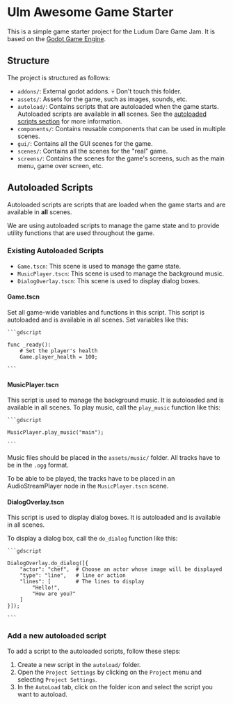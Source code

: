 # Ulm Awesome Game Starter

This is a simple game starter project for the Ludum Dare Game Jam. It is based on the [Godot Game Engine](
https://godotengine.org/).

## Structure

The project is structured as follows:

- `addons/`: External godot addons. 💀 Don't touch this folder.
- `assets/`: Assets for the game, such as images, sounds, etc.
- `autoload/`: Contains scripts that are autoloaded when the game starts. Autoloaded scripts are available in **all** scenes. See the [autoloaded scripts section](#autoloaded-scripts) for more information.
- `components/`: Contains reusable components that can be used in multiple scenes.
- `gui/`: Contains all the GUI scenes for the game.
- `scenes/`: Contains all the scenes for the "real" game.
- `screens/`: Contains the scenes for the game's screens, such as the main menu, game over screen, etc.

## Autoloaded Scripts

Autoloaded scripts are scripts that are loaded when the game starts and are available in **all** scenes.

We are using autoloaded scripts to manage the game state and to provide utility functions that are used throughout the game.

### Existing Autoloaded Scripts

- `Game.tscn`: This scene is used to manage the game state.
- `MusicPlayer.tscn`: This scene is used to manage the background music.
- `DialogOverlay.tscn`: This scene is used to display dialog boxes.

#### Game.tscn

Set all game-wide variables and functions in this script. This script is autoloaded and is available in all scenes.
Set variables like this:

    ```gdscript

    func _ready():
        # Set the player's health
        Game.player_health = 100;

    ```

#### MusicPlayer.tscn

This script is used to manage the background music. It is autoloaded and is available in all scenes.
To play music, call the `play_music` function like this:

    ```gdscript

    MusicPlayer.play_music("main");

    ```

Music files should be placed in the `assets/music/` folder. All tracks have to be in the `.ogg` format.

To be able to be played, the tracks have to be placed in an AudioStreamPlayer node in the `MusicPlayer.tscn` scene.


#### DialogOverlay.tscn

This script is used to display dialog boxes. It is autoloaded and is available in all scenes.

To display a dialog box, call the `do_dialog` function like this:

    ```gdscript

    DialogOverlay.do_dialog([{
        "actor": "chef",  # Choose an actor whose image will be displayed
        "type": "line",   # line or action
        "lines": [        # The lines to display
            "Hello!",
            "How are you?"
        ]
    }]);

    ```

### Add a new autoloaded script
To add a script to the autoloaded scripts, follow these steps:

1. Create a new script in the `autoload/` folder.
2. Open the `Project Settings` by clicking on the `Project` menu and selecting `Project Settings`.
3. In the `AutoLoad` tab, click on the folder icon and select the script you want to autoload.
